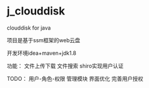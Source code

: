 # j_clouddisk
clouddisk for java

项目是基于ssm框架的web云盘

开发环境idea+maven+jdk1.8

功能：
  文件上传下载
  文件搜索
  shiro实现用户认证
 
TODO：
  用户-角色-权限 管理模块
  界面优化
  完善用户授权
